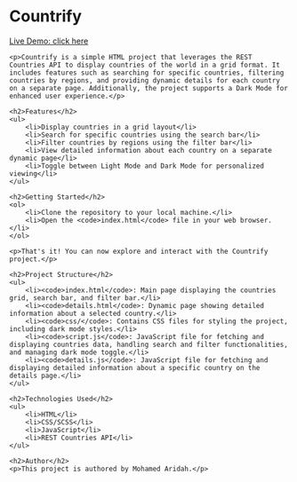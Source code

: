 <h1>Countrify</h1>
    <p><a href="https://countrify-gilt.vercel.app/">Live Demo: click here</a></p>

    <p>Countrify is a simple HTML project that leverages the REST Countries API to display countries of the world in a grid format. It includes features such as searching for specific countries, filtering countries by regions, and providing dynamic details for each country on a separate page. Additionally, the project supports a Dark Mode for enhanced user experience.</p>

    <h2>Features</h2>
    <ul>
        <li>Display countries in a grid layout</li>
        <li>Search for specific countries using the search bar</li>
        <li>Filter countries by regions using the filter bar</li>
        <li>View detailed information about each country on a separate dynamic page</li>
        <li>Toggle between Light Mode and Dark Mode for personalized viewing</li>
    </ul>

    <h2>Getting Started</h2>
    <ol>
        <li>Clone the repository to your local machine.</li>
        <li>Open the <code>index.html</code> file in your web browser.</li>
    </ol>

    <p>That's it! You can now explore and interact with the Countrify project.</p>

    <h2>Project Structure</h2>
    <ul>
        <li><code>index.html</code>: Main page displaying the countries grid, search bar, and filter bar.</li>
        <li><code>details.html</code>: Dynamic page showing detailed information about a selected country.</li>
        <li><code>css/</code>: Contains CSS files for styling the project, including dark mode styles.</li>
        <li><code>script.js</code>: JavaScript file for fetching and displaying countries data, handling search and filter functionalities, and managing dark mode toggle.</li>
        <li><code>details.js</code>: JavaScript file for fetching and displaying detailed information about a specific country on the details page.</li>
    </ul>

    <h2>Technologies Used</h2>
    <ul>
        <li>HTML</li>
        <li>CSS/SCSS</li>
        <li>JavaScript</li>
        <li>REST Countries API</li>
    </ul>

    <h2>Author</h2>
    <p>This project is authored by Mohamed Aridah.</p>
